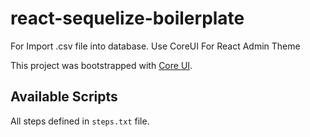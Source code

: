 # react-sequelize-boilerplate
For Import .csv file into database. 
Use CoreUI For React Admin Theme

This project was bootstrapped with [Core UI](https://github.com/coreui/coreui-free-bootstrap-admin-template).

## Available Scripts

All steps defined in `steps.txt` file.
